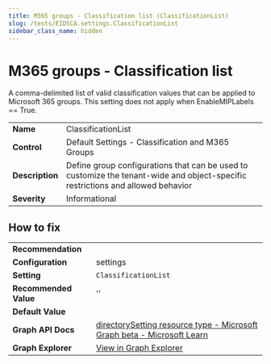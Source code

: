 ```yaml
---
title: M365 groups - Classification list (ClassificationList)
slug: /tests/EIDSCA.settings.ClassificationList
sidebar_class_name: hidden
---
```


# M365 groups - Classification list

A comma-delimited list of valid classification values that can be applied to Microsoft 365 groups. This setting does not apply when EnableMIPLabels == True.

| | |
|-|-|
| **Name** | ClassificationList |
| **Control** | Default Settings - Classification and M365 Groups |
| **Description** | Define group configurations that can be used to customize the tenant-wide and object-specific restrictions and allowed behavior |
| **Severity** | Informational |

## How to fix
| | |
|-|-|
| **Recommendation** |  |
| **Configuration** | settings |
| **Setting** | `ClassificationList` |
| **Recommended Value** | '' |
| **Default Value** |  |
| **Graph API Docs** | [directorySetting resource type - Microsoft Graph beta - Microsoft Learn](https://learn.microsoft.com/en-us/graph/api/resources/directorysetting) |
| **Graph Explorer** | [View in Graph Explorer](https://developer.microsoft.com/en-us/graph/graph-explorer?request=settings&method=GET&version=beta&GraphUrl=https://graph.microsoft.com) |



